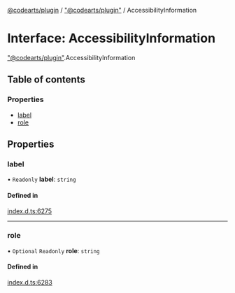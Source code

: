 [@codearts/plugin](../README.md) / ["@codearts/plugin"](../modules/_codearts_plugin_.md) / AccessibilityInformation

# Interface: AccessibilityInformation

["@codearts/plugin"](../modules/_codearts_plugin_.md).AccessibilityInformation

## Table of contents

### Properties

- [label](codearts_plugin_.AccessibilityInformation.md#label)
- [role](codearts_plugin_.AccessibilityInformation.md#role)

## Properties

### label

• `Readonly` **label**: `string`

#### Defined in

[index.d.ts:6275](https://github.com/huaweicloud/cloudide-plugin-api/blob/203b986/index.d.ts#L6275)

___

### role

• `Optional` `Readonly` **role**: `string`

#### Defined in

[index.d.ts:6283](https://github.com/huaweicloud/cloudide-plugin-api/blob/203b986/index.d.ts#L6283)

